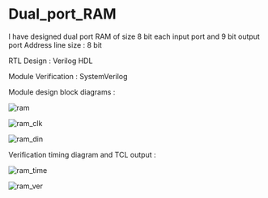 # Dual_port_RAM
I have designed dual port RAM of size 8 bit each input port and 9 bit output port
Address line size : 8 bit

RTL Design : Verilog HDL

Module Verification : SystemVerilog




Module design block diagrams :



![ram](https://github.com/arpitpaul/Dual_port_RAM/assets/111978808/45130063-c23d-480d-aea9-72ebe2a4c0b2)

![ram_clk](https://github.com/arpitpaul/Dual_port_RAM/assets/111978808/6120cfa8-879c-46f7-a1fb-c24482e67a98)

![ram_din](https://github.com/arpitpaul/Dual_port_RAM/assets/111978808/d18bf082-ea99-4bfe-abf0-455d9bc8f0ea)


Verification timing diagram and TCL output :



![ram_time](https://github.com/arpitpaul/Dual_port_RAM/assets/111978808/efd4aa40-9457-4fa5-8512-318de767053c)

![ram_ver](https://github.com/arpitpaul/Dual_port_RAM/assets/111978808/0c8456da-3e7a-45cb-9ff4-7fcbc7e793d2)

